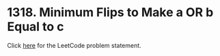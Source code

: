 # 1318. Minimum Flips to Make a OR b Equal to c

Click [here](https://leetcode.com/problems/minimum-flips-to-make-a-or-b-equal-to-c/description/)
for the LeetCode problem statement.
